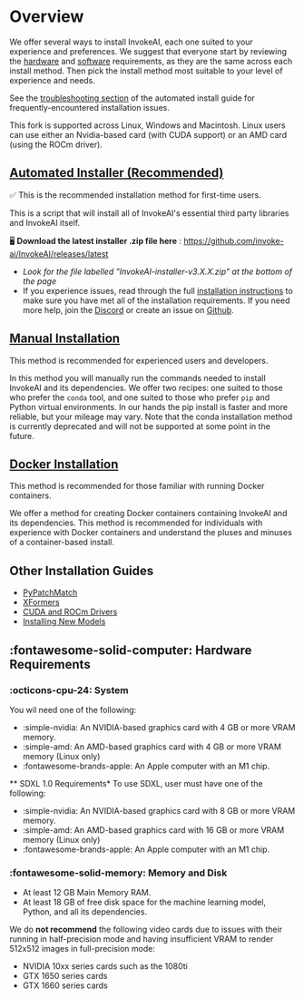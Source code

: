 # Overview

We offer several ways to install InvokeAI, each one suited to your
experience and preferences. We suggest that everyone start by
reviewing the
[hardware](010_INSTALL_AUTOMATED.md#hardware_requirements) and
[software](010_INSTALL_AUTOMATED.md#software_requirements)
requirements, as they are the same across each install method. Then
pick the install method most suitable to your level of experience and
needs.

See the [troubleshooting
section](010_INSTALL_AUTOMATED.md#troubleshooting) of the automated
install guide for frequently-encountered installation issues.

This fork is supported across Linux, Windows and Macintosh. Linux users can use
either an Nvidia-based card (with CUDA support) or an AMD card (using the ROCm
driver).


## **[Automated Installer (Recommended)](010_INSTALL_AUTOMATED.md)**
 ✅ This is the recommended installation method for first-time users. 

  This is a script that will install all of InvokeAI's essential
  third party libraries and InvokeAI itself.

🖥️ **Download the latest installer .zip file here** : https://github.com/invoke-ai/InvokeAI/releases/latest
  
- *Look for the file labelled "InvokeAI-installer-v3.X.X.zip" at the bottom of the page*
- If you experience issues, read through the full [installation instructions](010_INSTALL_AUTOMATED.md) to make sure you have met all of the installation requirements. If you need more help, join the [Discord](discord.gg/invoke-ai) or create an issue on [Github](https://github.com/invoke-ai/InvokeAI).



## **[Manual Installation](020_INSTALL_MANUAL.md)**
This method is recommended for experienced users and developers.

  In this method you will manually run the commands needed to install
  InvokeAI and its dependencies. We offer two recipes: one suited to
  those who prefer the `conda` tool, and one suited to those who prefer
  `pip` and Python virtual environments. In our hands the pip install
  is faster and more reliable, but your mileage may vary.
  Note that the conda installation method is currently deprecated and
  will not be supported at some point in the future.

## **[Docker Installation](040_INSTALL_DOCKER.md)**
This method is recommended for those familiar with running Docker containers.

We offer a method for creating Docker containers containing InvokeAI and its dependencies. This method is recommended for individuals with experience with Docker containers and understand the pluses and minuses of a container-based install.

## Other Installation Guides
  - [PyPatchMatch](060_INSTALL_PATCHMATCH.md)
  - [XFormers](070_INSTALL_XFORMERS.md)
  - [CUDA and ROCm Drivers](030_INSTALL_CUDA_AND_ROCM.md)
  - [Installing New Models](050_INSTALLING_MODELS.md)

## :fontawesome-solid-computer: Hardware Requirements

### :octicons-cpu-24: System

You wil need one of the following:

- :simple-nvidia: An NVIDIA-based graphics card with 4 GB or more VRAM memory.
- :simple-amd: An AMD-based graphics card with 4 GB or more VRAM memory (Linux
  only)
- :fontawesome-brands-apple: An Apple computer with an M1 chip.

** SDXL 1.0 Requirements*
To use SDXL, user must have one of the following: 
- :simple-nvidia: An NVIDIA-based graphics card with 8 GB or more VRAM memory.
- :simple-amd: An AMD-based graphics card with 16 GB or more VRAM memory (Linux
  only)
- :fontawesome-brands-apple: An Apple computer with an M1 chip.


### :fontawesome-solid-memory: Memory and Disk

- At least 12 GB Main Memory RAM.
- At least 18 GB of free disk space for the machine learning model, Python, and
  all its dependencies.

We do **not recommend** the following video cards due to issues with their
running in half-precision mode and having insufficient VRAM to render 512x512
images in full-precision mode:

- NVIDIA 10xx series cards such as the 1080ti
- GTX 1650 series cards
- GTX 1660 series cards

